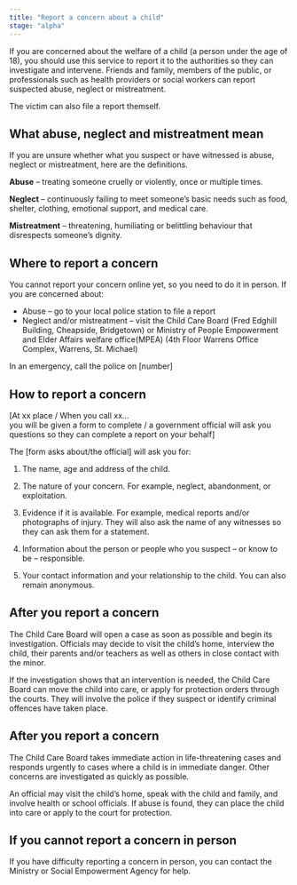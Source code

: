 ```yaml
---
title: "Report a concern about a child"
stage: "alpha"
---
```


If you are concerned about the welfare of a child (a person under the age of 18), you should use this service to report it to the authorities so they can investigate and intervene. Friends and family, members of the public, or professionals such as health providers or social workers can report suspected abuse, neglect or mistreatment. 

The victim can also file a report themself.


## What abuse, neglect and mistreatment mean
If you are unsure whether what you suspect or have witnessed is abuse, neglect or mistreatment, here are the definitions.

**Abuse** – treating someone cruelly or violently, once or multiple times.

**Neglect** – continuously failing to meet someone’s basic needs such as food, shelter, clothing, emotional support, and medical care.

**Mistreatment** – threatening, humiliating or belittling behaviour that disrespects someone’s dignity.

## Where to report a concern 

You cannot report your concern online yet, so you need to do it in person. If you are concerned about:

* Abuse – go to your local police station to file a report
* Neglect and/or mistreatment – visit the Child Care Board (Fred Edghill Building, Cheapside, Bridgetown) or Ministry of People Empowerment and Elder Affairs welfare office(MPEA) (4th Floor Warrens Office Complex, Warrens, St. Michael) 

In an emergency, call the police on \[number]


## How to report a concern 

\[At xx place / When you call xx…  
you will be given a form to complete / a government official will ask you questions so they can complete a report on your behalf]

The \[form asks about/the official] will ask you for:

1. The name, age and address of the child.

2. The nature of your concern. For example, neglect, abandonment, or exploitation.

3. Evidence if it is available. For example, medical reports and/or photographs of injury. They will also ask the name of any witnesses so they can ask them for a statement.

4. Information about the person or people who you suspect – or know to be – responsible.

5. Your contact information and your relationship to the child. You can also remain anonymous. 

## After you report a concern

The Child Care Board will open a case as soon as possible and begin its investigation. Officials may decide to visit the child’s home, interview the child, their parents and/or teachers as well as others in close contact with the minor.

If the investigation shows that an intervention is needed, the Child Care Board can move the child into care, or apply for protection orders through the courts. They will involve the police if they suspect or identify criminal offences have taken place.

## After you report a concern

The Child Care Board takes immediate action in life-threatening cases and responds urgently to cases where a child is in immediate danger. Other concerns are investigated as quickly as possible. 

An official may visit the child’s home, speak with the child and family, and involve health or school officials. If abuse is found, they can place the child into care or apply to the court for protection.

## If you cannot report a concern in person

If you have difficulty reporting a concern in person, you can contact the Ministry or Social Empowerment Agency for help. 
